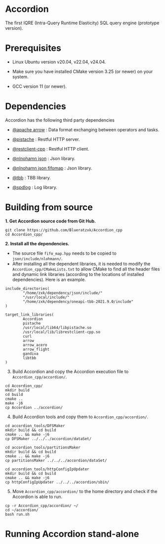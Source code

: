 # Accordion

The first IQRE (Intra-Query Runtime Elasticity) SQL query engine (prototype version).

# Prerequisites

* Linux Ubuntu version v20.04, v22.04, v24.04.

* Make sure you have installed CMake version 3.25 (or newer) on your system. 

* GCC version 11 (or newer).



# Dependencies

Accordion has the following third party dependencies

* [@apache arrow](https://github.com/apache/arrow) : Data format exchanging between operators and tasks.

* [@pistache](https://github.com/pistacheio/pistache) : Restful HTTP server.

* [@restclient-cpp](https://github.com/mrtazz/restclient-cpp) : Restful HTTP client.

* [@nlnohamn json](https://github.com/nlohmann/json) : Json library.

* [@nlnohamn json fifomap](https://github.com/nlohmann/fifo_map) : Json library.

* [@tbb](https://github.com/oneapi-src/oneTBB) : TBB library.

* [@spdlog](https://github.com/gabime/spdlog) : Log library.



# Building from source

**1. Get Accordion source code from Git Hub.**
```
git clone https://github.com/Blueratzxk/Accordion_cpp
cd Accordion_cpp/
```

**2. Install all the dependencies.**

   
* The source file `fifo_map.hpp` needs to be copied to `json/include/nlohmann/`.
* After installing all the dependent libraries, it is needed to modify the `Accordion_cpp/CMakeLists.txt` to allow CMake to find all the header files and dynamic link libraries (according to the locations of installed dependencies). Here is an example.
```
include_directories(
        "/home/zxk/dependency/json/include/"
        "/usr/local/include/"
        "/home/zxk/dependency/oneapi-tbb-2021.9.0/include"
)

target_link_libraries(
        Accordion
        pistache
        /usr/local/lib64/libpistache.so
        /usr/local/lib/librestclient-cpp.so
        curl
        arrow
        arrow_acero
        arrow_flight
        gandiva
        libtbb
)
```


3. Build Accordion and copy the Accordion execution file to `Accordion_cpp/accordion/`.
```
cd Accordion_cpp/
mkdir build
cd build
cmake ..
make -j6
cp Accordion ../accordion/
```


4. Build Accordion tools and copy them to `Accordion_cpp/accordion/`.
```
cd accordion_tools/DFSMaker
mkdir build && cd build
cmake .. && make -j6
cp DFSMaker ../../../accordion/dataSet/

cd accordion_tools/partitionsMaker
mkdir build && cd build
cmake .. && make -j6
cp partitionsMaker ../../../accordion/dataSet/

cd accordion_tools/httpConfigIpUpdater
mkdir build && cd build
cmake .. && make -j6
cp httpConfigIpUpdater ../../../accordion/sbin/
```


5. Move `Accordion_cpp/accordion/` to the home directory and check if the Accordion is able to run.
```
cp -r Accordion_cpp/accordion/ ~/
cd ~/accordion/
bash run.sh
```


# Running Accordion stand-alone





